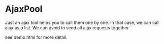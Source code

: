 # AjaxPool
Just an ajax tool helps you to call them one by one. In that case, we can call ajax as a list. We can avoid to send all ajax requests together. 

see demo.html for more detail. 